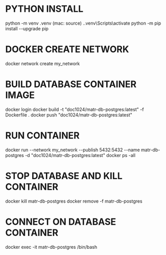# PYTHON INSTALL
python -m venv .venv
(mac: source) .\.venv\Scripts\activate 
python -m pip install --upgrade pip

# DOCKER CREATE NETWORK
docker network create my_network

# BUILD DATABASE CONTAINER IMAGE
docker login
docker build -t "doc1024/matr-db-postgres:latest" -f Dockerfile .
docker push "doc1024/matr-db-postgres:latest"

# RUN CONTAINER
docker run --network my_network --publish 5432:5432 --name matr-db-postgres -d "doc1024/matr-db-postgres:latest"
docker ps -all

# STOP DATABASE AND KILL CONTAINER
docker kill matr-db-postgres
docker remove -f matr-db-postgres

# CONNECT ON DATABASE CONTAINER
docker exec -it matr-db-postgres /bin/bash
<!-- psql -h 127.0.0.1 -U myuser -d mydb -p 5432
REM docker exec -it 372a0f0b6fae psql -U postgres -c "SELECT pg_reload_conf();"
-->
